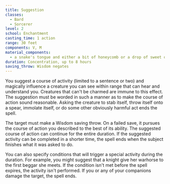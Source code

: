 ```yaml
---
title: Suggestion
classes:
  - Bard
  - Sorcerer
level: 2
school: Enchantment
casting_time: 1 action
range: 30 feet
components: V, M
material_components:
  - a snake's tongue and either a bit of honeycomb or a drop of sweet oil
duration: Concentration, up to 8 hours
saving_throw: Wisdom negates
---
```


You suggest a course of activity (limited to a sentence or two) and magically influence a creature you can see within range that can hear and understand you. Creatures that can't be charmed are immune to this effect. The suggestion must be worded in such a manner as to make the course of action sound reasonable. Asking the creature to stab itself, throw itself onto a spear, immolate itself, or do some other obviously harmful act ends the spell.

The target must make a Wisdom saving throw. On a failed save, it pursues the course of action you described to the best of its ability. The suggested course of action can continue for the entire duration. If the suggested activity can be completed in a shorter time, the spell ends when the subject finishes what it was asked to do.

You can also specify conditions that will trigger a special activity during the duration. For example, you might suggest that a knight give her warhorse to the first beggar she meets. If the condition isn't met before the spell expires, the activity isn't performed.  If you or any of your companions damage the target, the spell ends.
